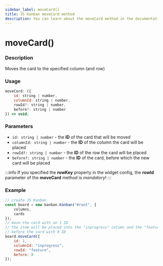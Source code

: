 ```yaml
---
sidebar_label: moveCard()
title: JS Kanban moveCard method
description: You can learn about the moveCard method in the documentation of the JavaScript Kanban library. Browse developer guides and API reference, try out code examples and live demos.
---
```


# moveCard()

### Description

Moves the card to the specified column (and row)

### Usage

```js
moveCard: ({
	id: string | number,
	columnId: string | number,
	rowId?: string | number,
	before?: string | number
}) => void;
```

### Parameters

- `id: string | number` - the **ID** of the card that will be moved
- `columnId: string | number` - the **ID** of the column the card will be placed
- `rowId?: string | number` - the **ID** of the row the card will be placed
- `before?: string | number` - the **ID** of the card, before which the new card will be placed

:::info
If you specified the **rowKey** property in the widget config, the **rowId** parameter of the **moveCard** method is *mandatory*!
:::

### Example

```jsx {9-14}
// create JS Kanban
const board = new kanban.Kanban("#root", {
	columns,
	cards
});
// move the card with an 1 ID
// the item will be placed into the "inprogress" column and the "feature" row,  
// before the card with 8 ID
board.moveCard({
	id: 1,
	columnId: "inprogress",
	rowId: "feature",
	before: 8
});
```
